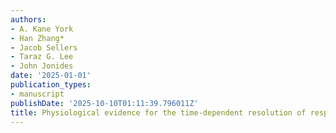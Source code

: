 ```yaml
---
authors:
- A. Kane York
- Han Zhang*
- Jacob Sellers
- Taraz G. Lee
- John Jonides
date: '2025-01-01'
publication_types:
- manuscript
publishDate: '2025-10-10T01:11:39.796011Z'
title: Physiological evidence for the time-dependent resolution of response conflicts.
---
```

